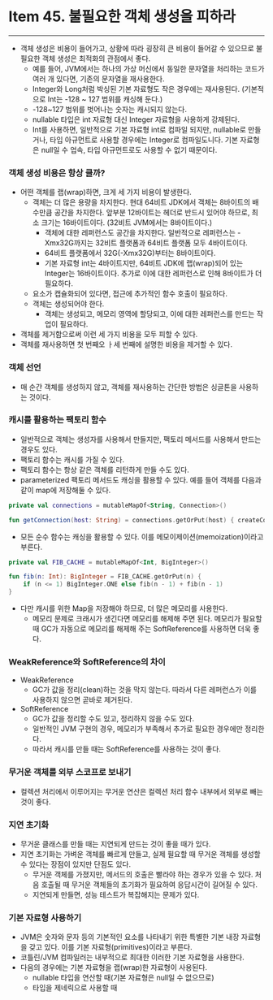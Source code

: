# Item 45. 불필요한 객체 생성을 피하라

- - -

* 객체 생성은 비용이 들어가고, 상황에 따라 굉장히 큰 비용이 들어갈 수 있으므로 불필요한 객체 생성은 최적화의 관점에서 좋다.
  * 예를 들어, JVM에서는 하나의 가상 머신에서 동일한 문자열을 처리하는 코드가 여러 개 있다면, 기존의 문자열을 재사용한다.
  * Integer와 Long처럼 박싱된 기본 자료형도 작은 경우에는 재사용된다. (기본적으로 Int는 -128 ~ 127 범위를 캐싱해 둔다.)
  * -128~127 범위를 벗어나는 숫자는 캐시되지 않는다.
  * nullable 타입은 int 자료형 대신 Integer 자료형을 사용하게 강제된다.
  * Int를 사용하면, 일반적으로 기본 자료형 int로 컴파일 되지만, nullable로 만들거나, 타입 아규먼트로 사용할 경우에는 Integer로 컴파일도니다. 기본 자료형은 null일 수 업속, 타입 아규먼트로도 사용할 수 없기 때문이다.

### 객체 생성 비용은 항상 클까?
* 어떤 객체를 랩(wrap)하면, 크게 세 가지 비용이 발생한다.
  * 객체는 더 많은 용량을 차지한다. 현대 64비트 JDK에서 객체는 8바이트의 배수만큼 공간을 차지한다. 앞부분 12바이트는 헤더로 반드시 있어야 하므로, 최소 크기는 16바이트이다. (32비트 JVM에서는 8바이트이다.)
    * 객체에 대한 레퍼런스도 공간을 차지한다. 일반적으로 레퍼런스는 -Xmx32G까지는 32비트 플랫폼과 64비트 플랫폼 모두 4바이트이다.
    * 64비트 플랫폼에서 32G(-Xmx32G)부터는 8바이트이다.
    * 기본 자료형 int는 4바이트지만, 64비트 JDK에 랩(wrap)되어 있는 Integer는 16바이트이다. 추가로 이에 대한 레퍼런스로 인해 8바이트가 더 필요하다.
  * 요소가 캡슐화되어 있다면, 접근에 추가적인 함수 호출이 필요하다.
  * 객체는 생성되어야 한다.
    * 객체는 생성되고, 메모리 영역에 할당되고, 이에 대한 레퍼런스를 만드는 작업이 필요하다.
* 객체를 제거함으로써 이런 세 가지 비용을 모두 피할 수 있다.
* 객체를 재사용하면 첫 번째오 ㅏ세 번째에 설명한 비용을 제거할 수 있다.

### 객체 선언
* 매 순간 객체를 생성하지 않고, 객체를 재사용하는 간단한 방법은 싱글톤을 사용하는 것이다.

### 캐시를 활용하는 팩토리 함수
* 일반적으로 객체는 생성자를 사용해서 만들지만, 팩토리 메서드를 사용해서 만드는 경우도 있다.
* 팩토리 함수는 캐시를 가질 수 있다.
* 팩토리 함수는 항상 같은 객체를 리턴하게 만들 수도 있다.
* parameterized 팩토리 메서드도 캐싱을 활용할 수 있다. 예를 들어 객체를 다음과 같이 map에 저장해둘 수 있다.
```kotlin
private val connections = mutableMapOf<String, Connection>()

fun getConnection(host: String) = connections.getOrPut(host) { createConnection(host) }
```
* 모든 순수 함수는 캐싱을 활용할 수 있다. 이를 메모이제이션(memoization)이라고 부른다.
```kotlin
private val FIB_CACHE = mutableMapOf<Int, BigInteger>()

fun fib(n: Int): BigInteger = FIB_CACHE.getOrPut(n) {
    if (n <= 1) BigInteger.ONE else fib(n - 1) + fib(n - 1)
}
```
* 다만 캐시를 위한 Map을 저장해야 하므로, 더 많은 메모리를 사용한다.
  * 메모리 문제로 크래시가 생긴다면 메모리를 해제해 주면 된다. 메모리가 필요할 때 GC가 자동으로 메모리를 해제해 주는 SoftReference를 사용하면 더욱 좋다.
  
### WeakReference와 SoftReference의 차이
* WeakReference
  * GC가 값을 정리(clean)하는 것을 막지 않는다. 따라서 다른 레퍼런스가 이를 사용하지 않으면 곧바로 제거된다.
* SoftReference
  * GC가 값을 정리할 수도 있고, 정리하지 않을 수도 있다.
  * 일반적인 JVM 구현의 경우, 메모리가 부족해서 추가로 필요한 경우에만 정리한다.
  * 따라서 캐시를 만들 때는 SoftReference를 사용하는 것이 좋다.

### 무거운 객체를 외부 스코프로 보내기
* 컬렉션 처리에서 이루어지는 무거운 연산은 컬렉션 처리 함수 내부에서 외부로 빼는 것이 좋다.

### 지연 초기화
* 무거운 클래스를 만들 때는 지연되게 만드는 것이 좋을 때가 있다.
* 지연 초기화는 가벼운 객체를 빠르게 만들고, 실제 필요할 때 무거운 객체를 생성할 수 있다는 장점이 있지만 단점도 있다.
  * 무거운 객체를 가졌지만, 메서드의 호출은 빨라야 하는 경우가 있을 수 있다. 처음 호출될 때 무거운 객체들의 초기화가 필요하여 응답시간이 길어질 수 있다.
  * 지연되게 만들면, 성능 테스트가 복잡해지는 문제가 있다.

### 기본 자료형 사용하기
* JVM은 숫자와 문자 등의 기본적인 요소를 나타내기 위한 특별한 기본 내장 자료형을 갖고 있다. 이를 기본 자료형(primitives)이라고 부른다.
* 코틀린/JVM 컴파일러는 내부적으로 최대한 이러한 기본 자료형을 사용한다.
* 다음의 경우에는 기본 자료형을 랩(wrap)한 자료형이 사용된다.
  * nullable 타입을 연산할 때(기본 자료형은 null일 수 없으므로)
  * 타입을 제네릭으로 사용할 때

